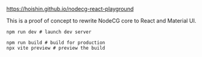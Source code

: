 https://hoishin.github.io/nodecg-react-playground

This is a proof of concept to rewrite NodeCG core to React and Material UI.

```
npm run dev # launch dev server

npm run build # build for production
npx vite preview # preview the build
```